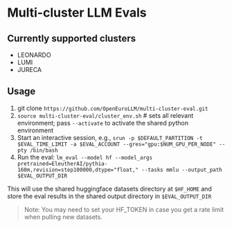 # Multi-cluster LLM Evals

## Currently supported clusters
- LEONARDO
- LUMI
- JURECA

## Usage

1. git clone `https://github.com/OpenEuroLLM/multi-cluster-eval.git`
2. `source multi-cluster-eval/cluster_env.sh`  # sets all relevant environment; pass `--activate` to activate the shared python environment
3. Start an interactive session, e.g., `srun -p $DEFAULT_PARTITION -t $EVAL_TIME_LIMIT -a $EVAL_ACCOUNT --gres="gpu:$NUM_GPU_PER_NODE" --pty /bin/bash`
4. Run the eval: `lm_eval --model hf --model_args pretrained=EleutherAI/pythia-160m,revision=step100000,dtype="float," --tasks mmlu --output_path $EVAL_OUTPUT_DIR`

This will use the shared huggingface datasets directory at `$HF_HOME` and store the eval results in the shared output directory in `$EVAL_OUTPUT_DIR`

> Note: You may need to set your HF_TOKEN in case you get a rate limit when pulling new datasets.
